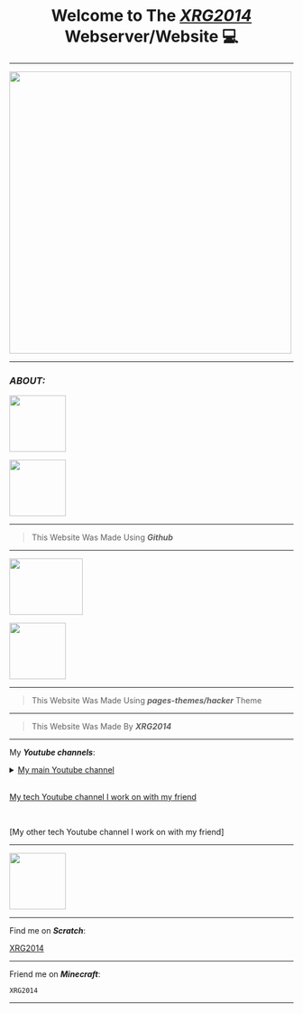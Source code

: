<h1 align="center"><b> Welcome to The <a target="_blank" href="{{ '/' | relative_url }}"><i>XRG2014</i></a> Webserver/Website &#128187; </b></h1>

___

<img width="500" height="500" src="{{ '/assets/images/Favicon.png' | relative_url }}">

___

### **_ABOUT:_**

<a href="https://github.com/" target="_blank"><img src="{{ '/assets/images/IMG_2516.jpeg' | relative_url }}" width="100px" height="100px"/></a>

<img src="{{ '/assets/images/IMG_2517.jpeg' | relative_url }}" width="100px" height="100px"/>

___

> This Website Was Made Using **_Github_**

___

<a href="https://github.com/pages-themes/hacker/" target="_blank"><img src="https://raw.githubusercontent.com/pages-themes/hacker/master/thumbnail.png" width="130px" height="100px"/></a>

<img src="{{ '/assets/images/IMG_2517.jpeg' | relative_url }}" width="100px" height="100px"/>

___

> This Website Was Made Using **_pages-themes/hacker_** Theme

___

> This Website Was Made By **_XRG2014_**

___

My **_Youtube channels_**:

<details closed>
<summary><a href="https://www.youtube.com/channel/UCNLYKQvHtclDzZUokODLZAg" target="_blank">My main Youtube channel</a></summary>
<br>

<a href="https://www.youtube.com/watch?v=HYiFt8Y14PE" target="_blank"><img src="https://img.youtube.com/vi/HYiFt8Y14PE/0.jpg"/></a>

</details>

<br>

[My tech Youtube channel I work on with my friend](https://www.youtube.com/channel/UCNdGvV63d2nWbBYMVATwLNg)

<br>

[My other tech Youtube channel I work on with my friend]<a target="_blank" href="https://www.youtube.com/channel/UCXJSQpw3BvrsnT6ZYvgCCGg"></a>

___

<a href="https://github.com/NebulaticOfficial/Nebulatic-OS/" target="_blank"><img src="{{ '/assets/images/IMG_2477.jpeg' | relative_url }}" width="100"/></a>

___

Find me on <b><i>Scratch</i></b>:

<a href="https://scratch.mit.edu/users/XRG2014/">XRG2014</a>

___

Friend me on <b><i>Minecraft</i></b>:

	XRG2014

___
